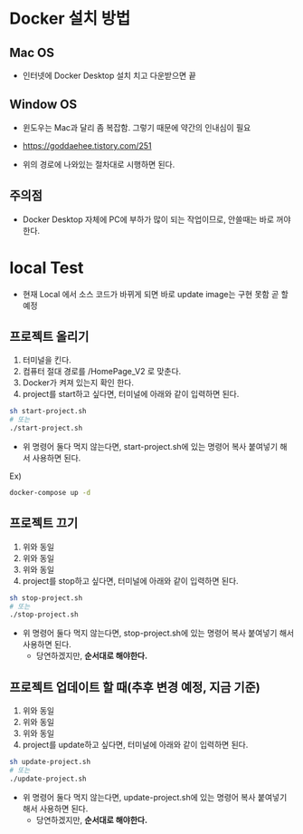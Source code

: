 # Docker 설치 방법
## Mac OS 
- 인터넷에 Docker Desktop 설치 치고 다운받으면 끝

## Window OS
- 윈도우는 Mac과 달리 좀 복잡함. 그렇기 때문에 약간의 인내심이 필요

- https://goddaehee.tistory.com/251
- 위의 경로에 나와있는 절차대로 시행하면 된다.

## 주의점
- Docker Desktop 자체에 PC에 부하가 많이 되는 작업이므로, 안쓸때는 바로 꺼야한다.

# local Test
- 현재 Local 에서 소스 코드가 바뀌게 되면 바로 update image는 구현 못함 곧 할 예정

## 프로젝트 올리기
1. 터미널을 킨다.
2. 컴퓨터 절대 경로를 /HomePage_V2 로 맞춘다.
3. Docker가 켜져 있는지 확인 한다.
4. project를 start하고 싶다면, 터미널에 아래와 같이 입력하면 된다.

```bash
sh start-project.sh
# 또는
./start-project.sh
```
- 위 명령어 둘다 먹지 않는다면, start-project.sh에 있는 명령어 복사 붙여넣기 해서 사용하면 된다.

Ex)
```bash
docker-compose up -d 
```

## 프로젝트 끄기
1. 위와 동일
2. 위와 동일
3. 위와 동일
4. project를 stop하고 싶다면, 터미널에 아래와 같이 입력하면 된다.
```bash
sh stop-project.sh
# 또는
./stop-project.sh
```
- 위 명령어 둘다 먹지 않는다면, stop-project.sh에 있는 명령어 복사 붙여넣기 해서 사용하면 된다.
    - 당연하겠지만, **순서대로 해야한다.**

## 프로젝트 업데이트 할 때(추후 변경 예정, 지금 기준)

1. 위와 동일
2. 위와 동일
3. 위와 동일
4. project를 update하고 싶다면, 터미널에 아래와 같이 입력하면 된다.
```bash
sh update-project.sh
# 또는
./update-project.sh
```
- 위 명령어 둘다 먹지 않는다면, update-project.sh에 있는 명령어 복사 붙여넣기 해서 사용하면 된다.
    - 당연하겠지만, **순서대로 해야한다.**
